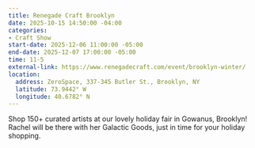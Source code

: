```yaml
---
title: Renegade Craft Brooklyn
date: 2025-10-15 14:50:00 -04:00
categories:
- Craft Show
start-date: 2025-12-06 11:00:00 -05:00
end-date: 2025-12-07 17:00:00 -05:00
time: 11-5
external-link: https://www.renegadecraft.com/event/brooklyn-winter/
location:
  address: ZeroSpace, 337-345 Butler St., Brooklyn, NY
  latitude: 73.9442° W
  longitude: 40.6782° N
---
```


Shop 150+ curated artists at our lovely holiday fair in Gowanus, Brooklyn! Rachel will be there with her Galactic Goods, just in time for your holiday shopping. 